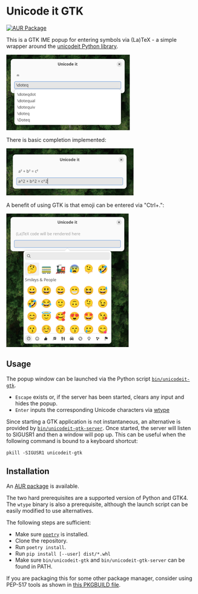 # Unicode it GTK

[![AUR Package](https://img.shields.io/aur/version/unicodeit-gtk)](https://aur.archlinux.org/packages/unicodeit-gtk)

This is a GTK IME popup for entering symbols via (La)TeX - a simple wrapper around the [unicodeit Python library](https://github.com/svenkreiss/unicodeit).

![Basic screenshot](./screenshot_basic.png)

There is basic completion implemented:

![Basic autocomplete](./screenshot_autocomplete.png)

A benefit of using GTK is that emoji can be entered via "Ctrl+.":

![Emoji screenshot](./screenshot_emoji.png)

## Usage

The popup window can be launched via the Python script [`bin/unicodeit-gtk`](./bin/unicodeit-gtk).

* `Escape` exists or, if the server has been started, clears any input and hides the popup.
* `Enter` inputs the corresponding Unicode characters via [wtype](https://github.com/atx/wtype)

Since starting a GTK application is not instantaneous, an alternative is provided by [`bin/unicodeit-gtk-server`](./bin/unicodeit-gtk-server). Once started, the server will listen to SIGUSR1 and then a window will pop up. This can be useful when the following command is bound to a keyboard shortcut:

    pkill -SIGUSR1 unicodeit-gtk

## Installation

An [AUR package](https://aur.archlinux.org/packages/unicodeit-gtk) is available.

The two hard prerequisites are a supported version of Python and GTK4. The `wtype` binary is also a prerequisite, although the launch script can be easily modified to use alternatives.

The following steps are sufficient:

* Make sure [`poetry`](https://python-poetry.org/) is installed.
* Clone the repository.
* Run `poetry install`.
* Run `pip install [--user] dist/*.whl`
* Make sure `bin/unicodeit-gtk` and `bin/unicodeit-gtk-server` can be found in PATH.

If you are packaging this for some other package manager, consider using PEP-517 tools as shown in [this PKGBUILD file](https://aur.archlinux.org/cgit/aur.git/tree/PKGBUILD?h=unicodeit-gtk).
